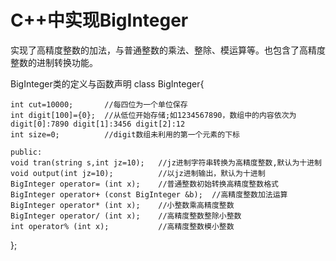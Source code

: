 # C++中实现BigInteger
实现了高精度整数的加法，与普通整数的乘法、整除、模运算等。也包含了高精度整数的进制转换功能。

BigInteger类的定义与函数声明
class BigInteger{
	
	int cut=10000;       //每四位为一个单位保存 
	int digit[100]={0};  //从低位开始存储;如1234567890，数组中的内容依次为 digit[0]:7890 digit[1]:3456 digit[2]:12 
	int size=0;          //digit数组未利用的第一个元素的下标
	
	public:
	void tran(string s,int jz=10);   //jz进制字符串转换为高精度整数,默认为十进制 
	void output(int jz=10);          //以jz进制输出，默认为十进制 	
	BigInteger operator= (int x);    //普通整数初始转换高精度整数格式
	BigInteger operator+ (const BigInteger &b);  //高精度整数加法运算
	BigInteger operator* (int x);    //小整数乘高精度整数
	BigInteger operator/ (int x);    //高精度整数整除小整数
	int operator% (int x);           //高精度整数模小整数
};
